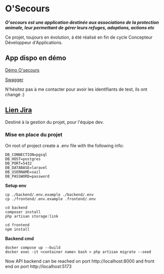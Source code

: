 #  O'Secours 

**_O'secours est une application destinée aux associations de la protection animale, leur permettant de gérer leurs refuges, adoptions, actions etc_**

Ce projet, toujours en évolution, à été réalisé en fin de cycle Concepteur Développeur d'Applications.

                                        
## App dispo en démo
[Démo O'secours](https://www.osecours-asso.fr/login)

[Swagger](https://osecours-asso.fr:8000/api/docs#/)

N'hésitez pas à me contacter pour avoir les identifiants de test, ils ont changé :)



## [Lien Jira](https://gaelleb.atlassian.net/jira/software/projects/OSV1/boards/1)

Destiné à la gestion du projet, pour l'équipe dev.


### Mise en place du projet

On root of project create a .env file with the following info: 
```
DB_CONNECTION=pgsql
DB_HOST=postgres
DB_PORT=5432
DB_DATABASE=laravel
DB_USERNAME=sail
DB_PASSWORD=password
```


**Setup env**
```
cp ./backend/.env.example ./backend/.env
cp ./frontend/.env.example .frontend/.env

cd backend
composer install
php artisan storage:link

cd frontend
npm install
```


**Backend cmd**

```
docker compose up --build
docker exec -it <container name> bash > php artisan migrate --seed

```



  

Now API backend can be reached on port http://localhost:8000 and front end on port http://localhost:5173
